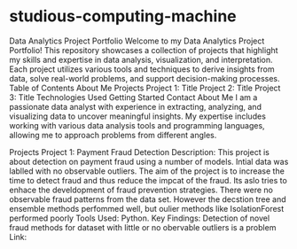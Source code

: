 # studious-computing-machine
Data Analytics Project Portfolio
Welcome to my Data Analytics Project Portfolio! This repository showcases a collection of projects that highlight my skills and expertise in data analysis, visualization, and interpretation. Each project utilizes various tools and techniques to derive insights from data, solve real-world problems, and support decision-making processes.
Table of Contents
About Me
Projects
Project 1: Title
Project 2: Title
Project 3: Title
Technologies Used
Getting Started
Contact
About Me
I am a passionate data analyst with experience in extracting, analyzing, and visualizing data to uncover meaningful insights. My expertise includes working with various data analysis tools and programming languages, allowing me to approach problems from different angles.

Projects
Project 1: Payment Fraud Detection
Description: This project is about detection on payment fraud using a number of models. Intial data was lablled with no observable outliers. The aim of the project is to increase the time to detect fraud and thus reduce the impcat of the fraud. Its aslo tries to enhace the develdopment of fraud prevention strategies.  There were no observable fraud patterns from the data set. However the decstion tree and ensemble methods perfommed well, but oulier methods like IsolationForest performed poorly
Tools Used:  Python.
Key Findings: Detection of novel fraud methods for dataset with little or no obervable outliers is a problem
Link: 

